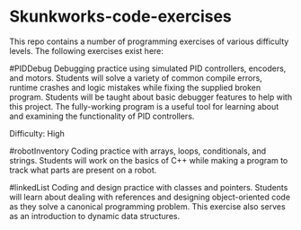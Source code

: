 # Skunkworks-code-exercises
This repo contains a number of programming exercises of various difficulty levels. The following exercises exist here:

#PIDDebug
Debugging practice using simulated PID controllers, encoders, and motors. Students will solve a variety of common compile errors, runtime crashes and logic mistakes while fixing the supplied broken program. Students will be taught about basic debugger features to help with this project. The fully-working program is a useful tool for learning about and examining the functionality of PID controllers.

Difficulty: High

#robotInventory
Coding practice with arrays, loops, conditionals, and strings. Students will work on the basics of C++ while making a program to track what parts are present on a robot.

#linkedList
Coding and design practice with classes and pointers. Students will learn about dealing with references and designing object-oriented code as they solve a canonical programming problem. This exercise also serves as an introduction to dynamic data structures.
